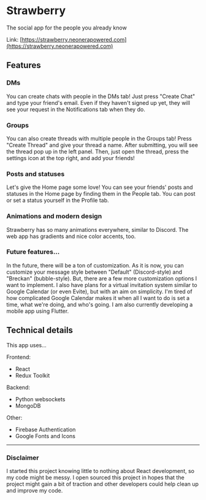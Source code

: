 # Strawberry

 The social app for the people you already know

Link: [https://strawberry.neonerapowered.com](https://strawberry.neonerapowered.com)

## Features

### DMs
You can create chats with people in the DMs tab! Just press "Create Chat" and type your friend's email. Even if they haven't signed up yet, they will see your request in the Notifications tab when they do.

### Groups
You can also create threads with multiple people in the Groups tab! Press "Create Thread" and give your thread a name. After submitting, you will see the thread pop up in the left panel. Then, just open the thread, press the settings icon at the top right, and add your friends!

### Posts and statuses
Let's give the Home page some love! You can see your friends' posts and statuses in the Home page by finding them in the People tab. You can post or set a status yourself in the Profile tab.

### Animations and modern design
Strawberry has so many animations everywhere, similar to Discord. The web app has gradients and nice color accents, too.

### Future features...
In the future, there will be a ton of customization. As it is now, you can customize your message style between "Default" (Discord-style) and "Breckan" (bubble-style). But, there are a few more customization options I want to implement. I also have plans for a virtual invitation system similar to Google Calendar (or even Evite), but with an aim on simplicity. I'm tired of how complicated Google Calendar makes it when all I want to do is set a time, what we're doing, and who's going. I am also currently developing a mobile app using Flutter.

## Technical details
This app uses...

Frontend:
* React
* Redux Toolkit

Backend:
* Python websockets
* MongoDB

Other:
* Firebase Authentication
* Google Fonts and Icons

---

### Disclaimer

I started this project knowing little to nothing about React development, so my code might be messy. I open sourced this project in hopes that the project might gain a bit of traction and other developers could help clean up and improve my code.
